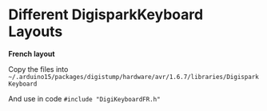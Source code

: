 # Different DigisparkKeyboard Layouts
**French layout**

Copy the files into `~/.arduino15/packages/digistump/hardware/avr/1.6.7/libraries/DigisparkKeyboard`

And use in code `#include "DigiKeyboardFR.h"`
